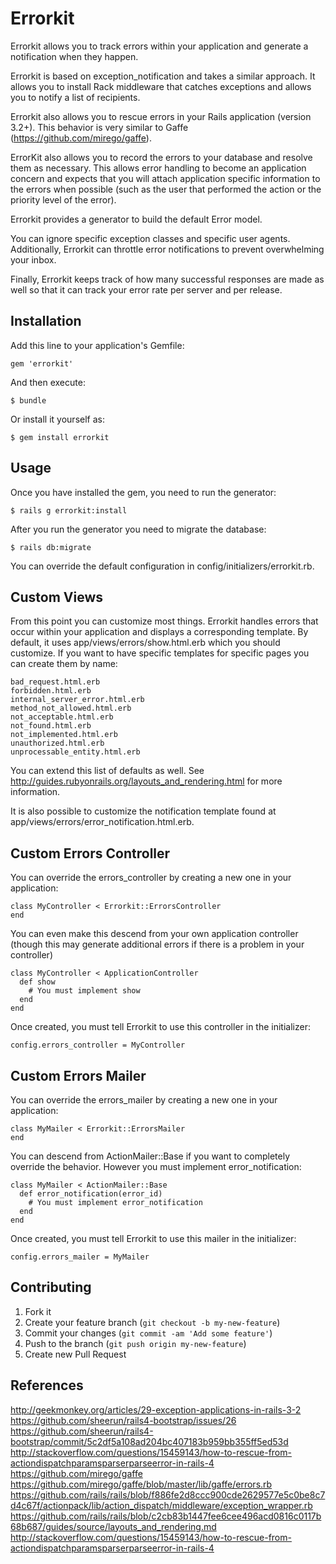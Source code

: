 # Errorkit

Errorkit allows you to track errors within your application and generate a
notification when they happen.

Errorkit is based on exception_notification and takes a similar approach. It allows
you to install Rack middleware that catches exceptions and allows you to notify a
list of recipients.

Errorkit also allows you to rescue errors in your Rails application (version 3.2+).
This behavior is very similar to Gaffe (https://github.com/mirego/gaffe).

ErrorKit also allows you to record the errors to your database and resolve them
as necessary. This allows error handling to become an application concern and expects
that you will attach application specific information to the errors when possible
(such as the user that performed the action or the priority level of the error).

Errorkit provides a generator to build the default Error model.

You can ignore specific exception classes and specific user agents. Additionally,
Errorkit can throttle error notifications to prevent overwhelming your inbox.

Finally, Errorkit keeps track of how many successful responses are made as well
so that it can track your error rate per server and per release.

## Installation

Add this line to your application's Gemfile:

    gem 'errorkit'

And then execute:

    $ bundle

Or install it yourself as:

    $ gem install errorkit

## Usage

Once you have installed the gem, you need to run the generator:

    $ rails g errorkit:install

After you run the generator you need to migrate the database:

    $ rails db:migrate

You can override the default configuration in config/initializers/errorkit.rb.

## Custom Views

From this point you can customize most things. Errorkit handles errors
that occur within your application and displays a corresponding template.
By default, it uses app/views/errors/show.html.erb which you should
customize. If you want to have specific templates for specific pages
you can create them by name:

    bad_request.html.erb
    forbidden.html.erb
    internal_server_error.html.erb
    method_not_allowed.html.erb
    not_acceptable.html.erb
    not_found.html.erb
    not_implemented.html.erb
    unauthorized.html.erb
    unprocessable_entity.html.erb

You can extend this list of defaults as well. See
http://guides.rubyonrails.org/layouts_and_rendering.html for more information.

It is also possible to customize the notification template found at
app/views/errors/error_notification.html.erb.

## Custom Errors Controller

You can override the errors_controller by creating a new one in your application:

    class MyController < Errorkit::ErrorsController
    end

You can even make this descend from your own application controller (though
this may generate additional errors if there is a problem in your controller)

    class MyController < ApplicationController
      def show
        # You must implement show
      end
    end

Once created, you must tell Errorkit to use this controller in the initializer:

    config.errors_controller = MyController

## Custom Errors Mailer

You can override the errors_mailer by creating a new one in your application:

    class MyMailer < Errorkit::ErrorsMailer
    end

You can descend from ActionMailer::Base if you want to completely override the
behavior. However you must implement error_notification:

    class MyMailer < ActionMailer::Base
      def error_notification(error_id)
        # You must implement error_notification
      end
    end

Once created, you must tell Errorkit to use this mailer in the initializer:

    config.errors_mailer = MyMailer

## Contributing

1. Fork it
2. Create your feature branch (`git checkout -b my-new-feature`)
3. Commit your changes (`git commit -am 'Add some feature'`)
4. Push to the branch (`git push origin my-new-feature`)
5. Create new Pull Request

## References

http://geekmonkey.org/articles/29-exception-applications-in-rails-3-2
https://github.com/sheerun/rails4-bootstrap/issues/26
https://github.com/sheerun/rails4-bootstrap/commit/5c2df5a108ad204bc407183b959bb355ff5ed53d
http://stackoverflow.com/questions/15459143/how-to-rescue-from-actiondispatchparamsparserparseerror-in-rails-4
https://github.com/mirego/gaffe
https://github.com/mirego/gaffe/blob/master/lib/gaffe/errors.rb
https://github.com/rails/rails/blob/f886fe2d8ccc900cde2629577e5c0be8c7d4c67f/actionpack/lib/action_dispatch/middleware/exception_wrapper.rb
https://github.com/rails/rails/blob/c2cb83b1447fee6cee496acd0816c0117b68b687/guides/source/layouts_and_rendering.md
http://stackoverflow.com/questions/15459143/how-to-rescue-from-actiondispatchparamsparserparseerror-in-rails-4
